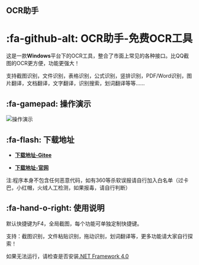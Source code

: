 ## OCR助手
#  :fa-github-alt: OCR助手-免费OCR工具

这是一款**Windows**平台下的OCR工具，整合了市面上常见的各种接口。比QQ截图的OCR更方便，功能更强大！

支持截图识别，文件识别，表格识别，公式识别，竖排识别，PDF/Word识别，图片翻译，文档翻译，文字翻译，识别搜索，划词翻译等等……

##  :fa-gamepad: 操作演示

![操作演示](https://gitee.com/smartoldfish/ocr-assistant/raw/master/demo.gif "操作演示")

## :fa-flash: 下载地址

- [ **下载地址-Gitee** ](https://gitee.com/smartoldfish/ocr-assistant/raw/master/Setup.exe)

- [ **下载地址-官网** ](https://gitee.com/smartoldfish/ocr-assistant/raw/master/Setup.exe)

注:程序本身不包含任何恶意代码，如有360等杀软误报请自行加入白名单（过卡巴，小红帽，火绒人工检测，如果报毒，请自行判断）

## :fa-hand-o-right: 使用说明

默认快捷键为F4，全局截图，每个功能可单独定制快捷键。

支持：截图识别，文件粘贴识别，拖动识别，划词翻译等，更多功能请大家自行探索！


 
如果无法运行，请检查是否安装[.NET Framework 4.0](http://www.microsoft.com/zh-cn/download/details.aspx?id=17718)  
